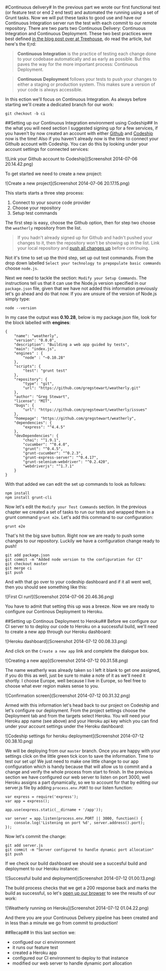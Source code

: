 #Continuous delivery#
In the previous part we wrote our first functional test (or feature test or end 2 end test) and automated the running using a set of Grunt tasks. Now we will put these tasks to good use and have our Continuous Integration server run the test with each commit to our remote repository. There are two parts two Continuous Delivery: Continuous Integration and Continuous Deployment. These two best practices were best defined [in the blog post over at Treehouse](http://blog.teamtreehouse.com/use-continuous-integration-continuous-deployment), do read the article, but here's the tl;rd:

>**Continuous Integration** is the practice of testing each change done to your codebase automatically and as early as possible. But this paves the way for the more important process: Continuous Deployment.

>**Continuous Deployment** follows your tests to push your changes to either a staging or production system. This makes sure a version of your code is always accessible.

In this ection we'll focus on Continuous Integration. As always before starting we'll create a dedicated branch for our work:

	git checkout -b ci

##Setting up our Continuous Integration environment using Codeship##
In the what you will need section I suggested signing up for a few services, if you haven't by now created an account with either [Github](https://github.com/) and [Codeship](https://www.codeship.io/) now is the time! Also if you haven't already now is the time to connect your Githuib account with Codeship. You can do this by looking under your account settings for connected services:

![Link your Github account to Codeship](Screenshot 2014-07-06 20.14.42.png) 

To get started we need to create a new project:

![Create a new project](Screenshot 2014-07-06 20.17.15.png) 

This starts starts a three step process:

1. Connect to your source code provider
2. Choose your repository 
3. Setup test commands

The first step is easy, choose the Github option, then for step two choose the `weatherly` repository from the list.

>If you hadn't already signed up for Github and hadn't pushed your changes to it, then the repository won't be showing up in the list. Link your local repository and [push all changes up](https://help.github.com/articles/pushing-to-a-remote) before continuing.

Not it's time to set up the third step, set up out test commands. From the drop down labelled `Select your technology to prepopulate basic commands` choose `node.js`. 

Next we need to tackle the section: `Modify your Setup Commands`. The instructions tell us that it can use the Node.js version specified in our `package.json` file, given that we have not added this information previously let's go ahead and do that now. If you are unsure of the version of Node.js simply type:

	node --version

In my case the output was **0.10.28**, below is my package.json file, look for the block labelled with **engines**:

	{
  		"name": "weatherly",
  		"version": "0.0.0",
  		"description": "Building a web app guided by tests",
  		"main": "index.js",
  		"engines" : {
    		"node" : "~0.10.28"
  		},
  		"scripts": {
    		"test": "grunt test"
  		},
  		"repository": {
    		"type": "git",
    		"url": "https://github.com/gregstewart/weatherly.git"
  		},
  		"author": "Greg Stewart",
  		"license": "MIT",
  		"bugs": {
    		"url": "https://github.com/gregstewart/weatherly/issues"
  		},
  		"homepage": "https://github.com/gregstewart/weatherly",
  		"dependencies": {
    		"express": "^4.4.5"
  		},
  		"devDependencies": {
    		"chai": "^1.9.1",
    		"cucumber": "^0.4.0",
    		"grunt": "^0.4.5",
    		"grunt-cucumber": "^0.2.3",
    		"grunt-express-server": "^0.4.17",
    		"grunt-selenium-webdriver": "^0.2.420",
    		"webdriverjs": "^1.7.1"
  		}
	}

With that added we can edit the set up commands to look as follows:

	npm install
	npm install grunt-cli

Now let's edit the `Modify your Test Commands` section. In the previous chapter we created a set of tasks to run our tests and wrapped them in a grunt command `grunt e2e`. Let's add this command to our configuration:

	grunt e2e

That's hit the big save button. Right now we are ready to push some changes to our repository. Luckily we have a configuration change ready to push!

	git add package.json
	git commit -m "Added node version to the configuration for CI"
	git checkout master
	git merge ci
	git push
	
And with that go over to your codeship dashboard and if it all went well, then you should see something like this:

![First CI run!](Screenshot 2014-07-06 20.46.36.png) 
	
You have to admit that setting this up was a breeze. Now we are ready to configure our Continous Deployment to Heroku.

##Setting up Continous Deployment to Heroku##
Before we configure our CI server to to deploy our code to Heroku on a successful build, we'll need to create a new app through our Heroku dashboard:

![Heroku dashboard](Screenshot 2014-07-12 00.08.33.png) 

And click on the `Create a new app` link and complete the dialogue box.

![Creating a new app](Screenshot 2014-07-12 00.31.58.png) 

The name weatherly was already taken so I left it blank to get one assigned, if you do this as well, just be sure to make a note of it as we'll need it shortly. I choose Europe, well because I live in Europe, so feel free to choose what ever region makes sense to you.

![Confirmation screen](Screenshot 2014-07-12 00.31.32.png)

Armed with this information let's head back to our project on Codeship and let's configure our deployment. From the project settings choose the Deployment tab and from the targets select Heroku. You will need your Heroku app name (see above) and your Heroku api key which you can find under your account settings under the Heroku dashboard:

![Codeship settings for heroku deployment](Screenshot 2014-07-12 00.38.10.png)

We will be deploying from our `master` branch. Once you are happy with your settings click on the little green tick icon to save the information. Time to test our set up! We just need to make one little change to our app configuration which is handy because that will allow us to commit and a change and verify the whole process from start to finish. In the previous section we have configured our web server to listen on port 3000, well Heroku assigns a part dynamically, so we to account for that by editing our server.js file by adding `process.env.PORT` to our listen function:

	var express = require('express');
	var app = express();

	app.use(express.static(__dirname + '/app'));

	var server = app.listen(process.env.PORT || 3000, function() {
  		console.log('Listening on port %d', server.address().port);
	});

Now let's commit the change:

	git add server.js
	git commit -m "Server configured to handle dynamic port allocation"
	git push
	
If we check our build dashboard we should see a succesful build and deployment to our Heroku instance:

![Successful build and deployment](Screenshot 2014-07-12 01.00.13.png)

The build process checks that we get a 200 response back and marks the build as successful, so let's [open up our browser](http://lit-meadow-5649.herokuapp.com/) to see the results of our work:

![Weatherly running on Heroku](Screenshot 2014-07-12 01.04.22.png)

And there you are your Continuous Delivery pipeline has been created and in less than a minute we go from commit to production!

##Recap##
In this last section we:

* configued our ci envinronment
* it runs our feature test
* created a Heroku app
* configured our CI environment to deploy to that instance
* modified our web server to handle dynamic port allocation

